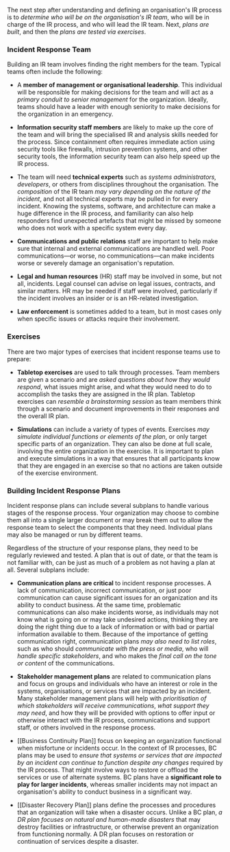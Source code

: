 
The next step after understanding and defining an organisation's IR process is to *determine who will be on the organisation's IR team*, who will be in charge of the IR process, and who will lead the IR team. Next, *plans are built*, and then the *plans are tested via exercises*.

### Incident Response Team
Building an IR team involves finding the right members for the team. Typical teams often include the following:

- A **member of management or organisational leadership**. This individual will be responsible for making decisions for the team and will act as a *primary conduit to senior management* for the organization. Ideally, teams should have a leader with enough seniority to make decisions for the organization in an emergency.
  
- **Information security staff members** are likely to make up the core of the team and will bring the specialised IR and analysis skills needed for the process. Since containment often requires immediate action using security tools like firewalls, intrusion prevention systems, and other security tools, the information security team can also help speed up the IR process.
  
- The team will need **technical experts** such as *systems administrators, developers*, or others from disciplines throughout the organisation. The *composition* of the IR team *may vary depending on the nature of the incident*, and not all technical experts may be pulled in for every incident. Knowing the systems, software, and architecture can make a huge difference in the IR process, and familiarity can also help responders find unexpected artefacts that might be missed by someone who does not work with a specific system every day.
  
- **Communications and public relations** staff are important to help make sure that internal and external communications are handled well. Poor communications—or worse, no communications—can make incidents worse or severely damage an organisation's reputation.
  
- **Legal and human resources** (HR) staff may be involved in some, but not all, incidents. Legal counsel can advise on legal issues, contracts, and similar matters. HR may be needed if staff were involved, particularly if the incident involves an insider or is an HR-related investigation.
  
- **Law enforcement** is sometimes added to a team, but in most cases only when specific issues or attacks require their involvement.

### Exercises

There are two major types of exercises that incident response teams use to prepare:

- **Tabletop exercises** are used to talk through processes. Team members are given a scenario and are *asked questions about how they would respond*, what issues might arise, and what they would need to do to accomplish the tasks they are assigned in the IR plan. Tabletop exercises can *resemble a brainstorming session* as team members think through a scenario and document improvements in their responses and the overall IR plan.
  
- **Simulations** can include a variety of types of events. Exercises *may simulate individual functions or elements of the plan*, or only target specific parts of an organization. They can also be done at full scale, involving the entire organization in the exercise. It is important to plan and execute simulations in a way that ensures that all participants know that they are engaged in an exercise so that no actions are taken outside of the exercise environment.

### Building Incident Response Plans

Incident response plans can include several subplans to handle various stages of the response process. Your organization may choose to combine them all into a single larger document or may break them out to allow the response team to select the components that they need. Individual plans may also be managed or run by different teams.

Regardless of the structure of your response plans, they need to be regularly reviewed and tested. A plan that is out of date, or that the team is not familiar with, can be just as much of a problem as not having a plan at all. Several subplans include:

- **Communication plans are critical** to incident response processes. A lack of communication, incorrect communication, or just poor communication can cause significant issues for an organization and its ability to conduct business. At the same time, problematic communications can also make incidents worse, as individuals may not know what is going on or may take undesired actions, thinking they are doing the right thing due to a lack of information or with bad or partial information available to them. Because of the importance of getting communication right, communication plans *may also need to list roles*, such as who should *communicate with the press or media*, who will *handle specific stakeholders*, and who makes the *final call on the tone or content* of the communications.
  
- **Stakeholder management plans** are related to communication plans and focus on groups and individuals who have an interest or role in the systems, organisations, or services that are impacted by an incident. Many stakeholder management plans will help with *prioritisation of which stakeholders will receive communications*, *what support they may need*, and how they will be provided with options to offer input or otherwise interact with the IR process, communications and support staff, or others involved in the response process.
  
- [[Business Continuity Plan]] focus on keeping an organization functional when misfortune or incidents occur. In the context of IR processes, BC plans may be used to *ensure that systems or services that are impacted by an incident can continue to function despite any changes* required by the IR process. That might involve ways to restore or offload the services or use of alternate systems. BC plans have a **significant role to play for larger incidents**, whereas smaller incidents may not impact an organisation's ability to conduct business in a significant way.
  
- [[Disaster Recovery Plan]] plans define the processes and procedures that an organization will take when a disaster occurs. Unlike a BC plan, *a DR plan focuses on natural and human-made disasters* that may destroy facilities or infrastructure, or otherwise prevent an organization from functioning normally. A DR plan focuses on restoration or continuation of services despite a disaster.


